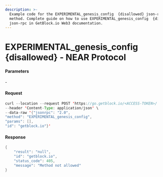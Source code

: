 ```yaml
---
description: >-
  Example code for the EXPERIMENTAL_genesis_config  {disallowed} json-rpc
  method. Сomplete guide on how to use EXPERIMENTAL_genesis_config  {disallowed}
  json-rpc in GetBlock.io Web3 documentation.
---
```


# EXPERIMENTAL\_genesis\_config {disallowed} - NEAR Protocol

#### Parameters

\-

#### Request

```java
curl --location --request POST 'https://go.getblock.io/<ACCESS-TOKEN>/' \
--header 'Content-Type: application/json' \
--data-raw '{"jsonrpc": "2.0",
"method": "EXPERIMENTAL_genesis_config",
"params": [],
"id": "getblock.io"}'
```

#### Response

```java
{
    "result": "null",
    "id": "getblock.io",
    "status_code": 405,
    "message": "Method not allowed"
}
```
